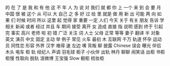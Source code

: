 的
在
了
是
我
和
有
他
这
不
年
人
为
说
对
我们
就
都
你
上
一个
来
到
会
要
月
中国
很
被
这个
从
可以
大
自己
之
多
好
过
给
里
就是
做
用
新
出
可能
两
向
如果
们
时候
时间
所以
这里
起
觉得
家
重要
一定
人们
今天
关于
有关
朋友
告诉
学
相关
新闻
或者
经过
并且
车
期间
接受
离开
女
造成
直接
指
说明
感到
终于
引起
完
事实
高兴
老师
啦
初
错
广泛
关注
词
人士
父母
正常
等等
妻子
翻译
半
对象
英文
演员
中文
固定
主动
举
例子
常见
火车
最初
木
互联网
千万
轨道
怀孕
运动员
同性恋
形容
外界
汉字
难得
速
左边
噢
背叛
聊
披露
Chinese
误会
曝光
伴侣
木头
电车
柜
轨
经纪人
声调
羽毛球
柜子
小伙伴
出轨
林丹
聊聊
闹笑话
出柜
书柜
柜慢
性取向
脱轨
浪微博
王宝强
Slow
橱柜
梳妆柜
